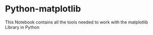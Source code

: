 # Python-matplotlib
This Notebook contains all the tools needed to work with the matplotlib Library in Python
